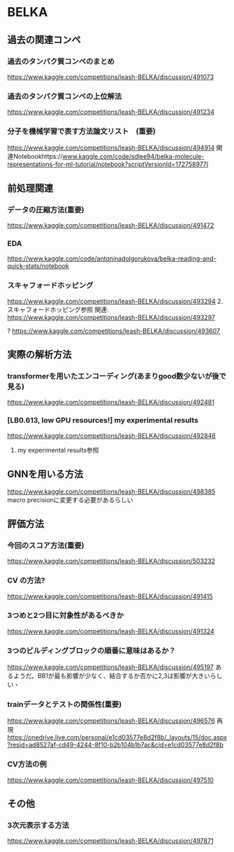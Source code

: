 # BELKA
## 過去の関連コンペ
### 過去のタンパク質コンペのまとめ　
https://www.kaggle.com/competitions/leash-BELKA/discussion/491073

### 過去のタンパク質コンペの上位解法　
https://www.kaggle.com/competitions/leash-BELKA/discussion/491234

### 分子を機械学習で表す方法論文リスト　(重要)
https://www.kaggle.com/competitions/leash-BELKA/discussion/494914
関連Notebookhttps://www.kaggle.com/code/sdlee94/belka-molecule-representations-for-ml-tutorial/notebook?scriptVersionId=172758977l

## 前処理関連
### データの圧縮方法(重要)
https://www.kaggle.com/competitions/leash-BELKA/discussion/491472

### EDA  
https://www.kaggle.com/code/antoninadolgorukova/belka-reading-and-quick-stats/notebook

### スキャフォードホッピング
https://www.kaggle.com/competitions/leash-BELKA/discussion/493294
2.スキャフォードホッピング参照
関連: https://www.kaggle.com/competitions/leash-BELKA/discussion/493297

?
https://www.kaggle.com/competitions/leash-BELKA/discussion/493607



## 実際の解析方法
### transformerを用いたエンコーディング(あまりgood数少ないが後で見る)
https://www.kaggle.com/competitions/leash-BELKA/discussion/492481

### [LB0.613, low GPU resources!] my experimental results
https://www.kaggle.com/competitions/leash-BELKA/discussion/492846
1. my experimental results参照


## GNNを用いる方法
https://www.kaggle.com/competitions/leash-BELKA/discussion/498385
macro precisionに変更する必要があるらしい

## 評価方法
### 今回のスコア方法(重要)
https://www.kaggle.com/competitions/leash-BELKA/discussion/503232

### CV の方法?
https://www.kaggle.com/competitions/leash-BELKA/discussion/491415

### 3つめと2つ目に対象性があるべきか
https://www.kaggle.com/competitions/leash-BELKA/discussion/491324

### 3つのビルディングブロックの順番に意味はあるか？  
https://www.kaggle.com/competitions/leash-BELKA/discussion/495197
あるようだ。BB1が最も影響が少なく、結合するか否かに2,3は影響が大きいらしい・

### trainデータとテストの関係性(重要)
https://www.kaggle.com/competitions/leash-BELKA/discussion/496576
再現
https://onedrive.live.com/personal/e1cd03577e8d2f8b/_layouts/15/doc.aspx?resid=ad8527af-cd49-4244-8f10-b2b104b1b7ac&cid=e1cd03577e8d2f8b


### CV方法の例
https://www.kaggle.com/competitions/leash-BELKA/discussion/497510

## その他
### 3次元表示する方法
https://www.kaggle.com/competitions/leash-BELKA/discussion/497871



